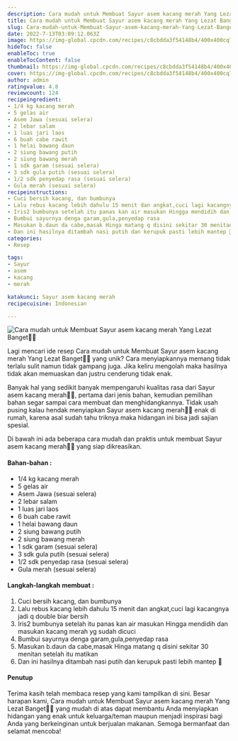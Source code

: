 ```yaml
---
description: Cara mudah untuk Membuat Sayur asem kacang merah Yang Lezat Banget"
title: Cara mudah untuk Membuat Sayur asem kacang merah Yang Lezat Banget
slug: Cara-mudah-untuk-Membuat-Sayur-asem-kacang-merah-Yang-Lezat-Banget
date: 2022-7-13T03:09:12.063Z
image: https://img-global.cpcdn.com/recipes/c8cbdda3f54148b4/400x400cq70/photo.jpg
hideToc: false
enableToc: true
enableTocContent: false
thumbnail: https://img-global.cpcdn.com/recipes/c8cbdda3f54148b4/400x400cq70/photo.jpg
cover: https://img-global.cpcdn.com/recipes/c8cbdda3f54148b4/400x400cq70/photo.jpg
author: admin
ratingvalue: 4.8
reviewcount: 124
recipeingredient:
- 1/4 kg kacang merah
- 5 gelas air
- Asem Jawa (sesuai selera)
- 2 lebar salam
- 1 luas jari laos
- 6 buah cabe rawit
- 1 helai bawang daun
- 2 siung bawang putih
- 2 siung bawang merah
- 1 sdk garam (sesuai selera)
- 3 sdk gula putih (sesuai selera)
- 1/2 sdk penyedap rasa (sesuai selera)
- Gula merah (sesuai selera)
recipeinstructions:
- Cuci bersih kacang, dan bumbunya
- Lalu rebus kacang lebih dahulu 15 menit dan angkat,cuci lagi kacangnya jadi q double biar bersih
- Iris2 bumbunya setelah itu panas kan air masukan Hingga mendidih dan masukan kacang merah yg sudah dicuci
- Bumbui sayurnya denga garam,gula,penyedap rasa
- Masukan b.daun da cabe,masak Hinga matang q disini sekitar 30 menitan setelah itu matikan
- Dan ini hasilnya ditambah nasi putih dan kerupuk pasti lebih mantep 🙂
categories:
- Resep

tags:
- Sayur
- asem
- kacang
- merah

katakunci: Sayur asem kacang merah
recipecuisine: Indonesian

---
```


![Cara mudah untuk Membuat Sayur asem kacang merah Yang Lezat Banget👩‍🍳](https://img-global.cpcdn.com/recipes/c8cbdda3f54148b4/400x400cq70/photo.jpg)

Lagi mencari ide resep Cara mudah untuk Membuat Sayur asem kacang merah Yang Lezat Banget👩‍🍳 yang unik? Cara menyiapkannya memang tidak terlalu sulit namun tidak gampang juga. Jika keliru mengolah maka hasilnya tidak akan memuaskan dan justru cenderung tidak enak.

Banyak hal yang sedikit banyak mempengaruhi kualitas rasa dari Sayur asem kacang merah👩‍🍳, pertama dari jenis bahan, kemudian pemilihan bahan segar sampai cara membuat dan menghidangkannya. Tidak usah pusing kalau hendak menyiapkan Sayur asem kacang merah👩‍🍳 enak di rumah, karena asal sudah tahu triknya maka hidangan ini bisa jadi sajian spesial.

Di bawah ini ada beberapa cara mudah dan praktis untuk membuat Sayur asem kacang merah👩‍🍳 yang siap dikreasikan.

<!--inarticleads1-->

#### Bahan-bahan :

- 1/4 kg kacang merah
- 5 gelas air
- Asem Jawa (sesuai selera)
- 2 lebar salam
- 1 luas jari laos
- 6 buah cabe rawit
- 1 helai bawang daun
- 2 siung bawang putih
- 2 siung bawang merah
- 1 sdk garam (sesuai selera)
- 3 sdk gula putih (sesuai selera)
- 1/2 sdk penyedap rasa (sesuai selera)
- Gula merah (sesuai selera)

<!--inarticleads2-->

#### Langkah-langkah membuat :

1. Cuci bersih kacang, dan bumbunya
1. Lalu rebus kacang lebih dahulu 15 menit dan angkat,cuci lagi kacangnya jadi q double biar bersih
1. Iris2 bumbunya setelah itu panas kan air masukan Hingga mendidih dan masukan kacang merah yg sudah dicuci
1. Bumbui sayurnya denga garam,gula,penyedap rasa
1. Masukan b.daun da cabe,masak Hinga matang q disini sekitar 30 menitan setelah itu matikan
1. Dan ini hasilnya ditambah nasi putih dan kerupuk pasti lebih mantep 🙂

#### Penutup

Terima kasih telah membaca resep yang kami tampilkan di sini. Besar harapan kami, Cara mudah untuk Membuat Sayur asem kacang merah Yang Lezat Banget👩‍🍳 yang mudah di atas dapat membantu Anda menyiapkan hidangan yang enak untuk keluarga/teman maupun menjadi inspirasi bagi Anda yang berkeinginan untuk berjualan makanan. Semoga bermanfaat dan selamat mencoba!